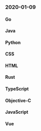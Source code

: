 ### 2020-01-09

#### Go

#### Java

#### Python

#### CSS

#### HTML

#### Rust

#### TypeScript

#### Objective-C

#### JavaScript

#### Vue
